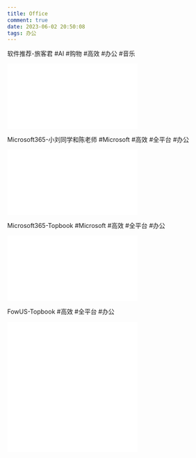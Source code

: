 ```yaml
---
title: Office
comment: true
date: 2023-06-02 20:50:08
tags: 办公
---
```

软件推荐-旅客君
 #AI #购物 #高效 #办公 #音乐
<iframe src="//player.bilibili.com/player.html?aid=270449909&bvid=BV1Qc411J7iS&cid=1108585320&page=1" scrolling="no" border="0" frameborder="no" framespacing="0" allowfullscreen="true"> </iframe>

Microsoft365-小刘同学和陈老师
 #Microsoft #高效 #全平台 #办公
<iframe src="//player.bilibili.com/player.html?aid=905314067&bvid=BV1nP4y1k7Hm&cid=965247323&page=1" scrolling="no" border="0" frameborder="no" framespacing="0" allowfullscreen="true"> </iframe>

Microsoft365-Topbook
 #Microsoft #高效 #全平台 #办公
<iframe src="//player.bilibili.com/player.html?aid=817263884&bvid=BV1oG4y1b7mU&cid=883499511&page=1" scrolling="no" border="0" frameborder="no" framespacing="0" allowfullscreen="true"> </iframe>

FowUS-Topbook
 #高效 #全平台 #办公
<iframe src="//player.bilibili.com/player.html?aid=858301262&bvid=BV1mV4y1K766&cid=839992437&page=1" scrolling="no" border="0" frameborder="no" framespacing="0" allowfullscreen="true"> </iframe>


<iframe src="//player.bilibili.com/player.html?aid=484123172&bvid=BV1ST411z7ML&cid=1073711854&page=1" scrolling="no" border="0" frameborder="no" framespacing="0" allowfullscreen="true"> </iframe>